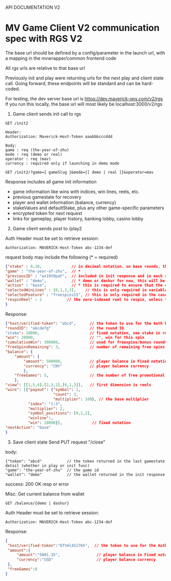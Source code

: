 API DOCUMENTATION V2

MV Game Client V2 communication spec with RGS V2
================================================
The base url should be defined by a config/parameter in the launch url, with a mapping in the mvwrapper/common frontend code

All rgs urls are relative to that base url

Previously init and play were returning urls for the next play and client state call.
Going forward, these endpoints will be standard and can be hard-coded.

For testing, the dev server base url is https://dev.maverick-ops.com/v2/rgs
If you run this locally, the base url will most likely be localhost:3000/v2/rgs


1. Game client sends init call to rgs

```http request
GET /init2

Header:
Authorization: Maverick-Host-Token aaabbbcccddd

Body:
game : req (the-year-of-zhu)
mode : req (demo or real)
operator : req (mav)
currency : required only if launching in demo mode
```


```http request
GET /init2/?game={ gameSlug }&mode={[ demo | real ]}&operator=mav
```

Response includes all game init information
- game information like wins with indices, win lines, reels, etc.
- previous gamestate for recovery
- player and wallet information (balance, currency)
- stakeValues and defaultStake, plus any other game-specific parameters
- encrypted token for next request
- links for gameplay, player history, banking lobby, casino lobby


2. Game client sends post to /play2

Auth Header must be set to retrieve session:
```shell script
Authorization: MAVERICK-Host-Token abc-1234-def
```


request body may include the following (* = required)
```json
{"stake" : 0.10, 	         // in decimal notation. on base rounds, the stake must be one of the values returned in the init call stake_values, or else the call will be rejected. in bonus rounds the stake is most often inferred from the triggering round. currency is inferred from the player's wallet currency
"game" : "the-year-of-zhu",	 // *
"previousID" : "ax19t0paF",  // included in init response and in each subsequent play response
"wallet" : "demo",           // * demo or dashur for now, this will be returned in the init response
"action" : "base", 		     // * this is required to ensure that the client and rgs are in sync. this will be validated against the available options, of which there is most often only one. this should be taken from the "nextAction" field of the last GamestateResponse returned (either in init or play)
"selectedWinLines" : [0,1,2,3],    // this is only required in variable line games like Seasons, otherwise it may be omitted
"selectedFeature" : "freespins15", // this is only required in the case the previous action required player input to select one of several features, otherwise it may be omitted
"respinReel" : 2  		   // the zero-indexed reel to respin, unless the action is "respin", this should be omitted
}

```
Response:
```json
{"host/verified-token": "abcd",	     // the token to use for the Auth header in the next rgs call made
"roundID": "abcdefg"                 // the round ID
"stake": 10000,			             // fixed notation, see stake in request for details
"win": 20000,                        // "", win for this spin
"cumulativeWin": 300000,             // used for freespins/bonus rounds, total win amount since bonus started
"freeSpinsRemaining": 3,	         // number of remaining free spins, omitted if not in free spins
"balance": {
	"amount": {
		"amount": 500000,            // player balance in Fixed notation
		"currency": "CNY"            // player balance currency
		},
	"freeGames": 5,		             // the number of free promotional games remaining in player's account
	},
"view": [[1,5,4],[2,3,1],[0,1,3]],   // first dimension is reels
"wins": [{"payout": {"symbol": 1,
                     "count": 3,
                     "multiplier": 100}, // the base multiplier
          "index": "1:3",
          "multiplier": 2,
          "symbol_positions": [0,2,2],
          "winline":,
          "win": 10000}],	          // fixed notation
"nextAction": "base"
}
```


3. Save client state
Send PUT request "/close"

body:
```
{"token": "abcd"           // the token returned in the last gamestate detail (whether in play or init func)
"game": "the-year-of-zhu"  // the game id
"wallet": "demo"           // the wallet returned in the init response
```

success: 200 OK resp or error



Misc:
Get current balance from wallet
```http request
GET /balance/{demo | dashur}
```

Auth Header must be set to retrieve session:
```shell script
Authorization: MAVERICK-Host-Token abc-1234-def
```
Response:
```json
{
 "host/verified-token":"6Ttml4S176h",  // the token to use for the Auth header in the next rgs call made
 "amount":{
     "amount":"5001.35",                // player balance in Fixed notation
     "currency":"USD"                   // player balance currency
 },
 "freeGames":0
}
```

